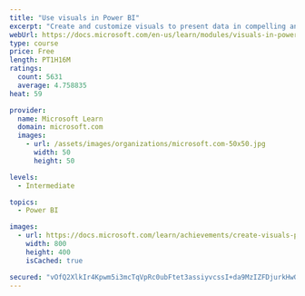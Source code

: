 ```yaml
---
title: "Use visuals in Power BI"
excerpt: "Create and customize visuals to present data in compelling and insightful ways."
webUrl: https://docs.microsoft.com/en-us/learn/modules/visuals-in-power-bi/
type: course
price: Free
length: PT1H16M
ratings:
  count: 5631
  average: 4.758835
heat: 59

provider:
  name: Microsoft Learn
  domain: microsoft.com
  images:
    - url: /assets/images/organizations/microsoft.com-50x50.jpg
      width: 50
      height: 50

levels:
  - Intermediate

topics:
  - Power BI

images:
  - url: https://docs.microsoft.com/learn/achievements/create-visuals-power-bi-desktop-social.png
    width: 800
    height: 400
    isCached: true

secured: "vOfQ2XlkIr4Kpwm5i3mcTqVpRc0ubFtet3assiyvcssI+da9MzIZFDjurkHwG9YPrMHe5hg/d0dxwoJl23vaoW6vnIDGJhbffIDUtNqY7/s7/KSvOUJawKh+7A7cDjCJQ9fObMyLPjd5GycfPe5jwyVtuHhwiUJR1v5QQV0X007+RHqyq1nYgWhq2JU+Hvfps8zsFtgSKj6mOzbjnDtOzrp0gtgUIJr/vg00H0h+mFvQMkH97UTbsssekq8sR5GOngnvsxnNuiwI4rz1One6nooYi+Skz9Z7I5xZPDd1+j5tXcxrzW4+w8Y/ChD22hRb00qzsMZvV18wB6l9cJKGiGQiqZQW27/AmGpextbS5HrhnN18AnsR/P28vwmvgj2gCHBVkvCRtsZp3drpf2rvOTZZwQ89GXQOxWBGjYl1dqE=;R6hL1NN17er3FDRi/97K7w=="
---
```


